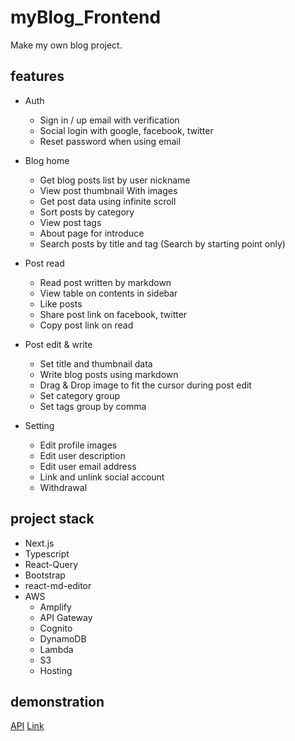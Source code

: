 # myBlog_Frontend

Make my own blog project.

## features

- Auth

  - Sign in / up email with verification
  - Social login with google, facebook, twitter
  - Reset password when using email

- Blog home

  - Get blog posts list by user nickname
  - View post thumbnail With images
  - Get post data using infinite scroll
  - Sort posts by category
  - View post tags
  - About page for introduce
  - Search posts by title and tag (Search by starting point only)

- Post read

  - Read post written by markdown
  - View table on contents in sidebar
  - Like posts
  - Share post link on facebook, twitter
  - Copy post link on read

- Post edit & write

  - Set title and thumbnail data
  - Write blog posts using markdown
  - Drag & Drop image to fit the cursor during post edit
  - Set category group
  - Set tags group by comma

- Setting

  - Edit profile images
  - Edit user description
  - Edit user email address
  - Link and unlink social account
  - Withdrawal

## project stack

- Next.js
- Typescript
- React-Query
- Bootstrap
- react-md-editor
- AWS
  - Amplify
  - API Gateway
  - Cognito
  - DynamoDB
  - Lambda
  - S3
  - Hosting

## demonstration

[API](https://minnies-organization.gitbook.io/myblog-api/myblog-api/images)
[Link](https://myblog-backend.firebaseapp.com//)

